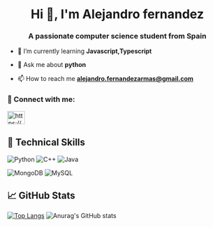 <h1 align="center">Hi 👋, I'm Alejandro fernandez</h1>
<h3 align="center">A passionate computer science student from Spain</h3>



- 🌱 I’m currently learning **Javascript,Typescript**

- 💬 Ask me about **python**

- 📫 How to reach me **alejandro.fernandezarmas@gmail.com**

### 🤝 Connect with me:
<a href="https://linkedin.com/in/https://www.linkedin.com/in/alejandro-fern%c3%a1ndez-armas-7a479b1bb/" target="blank"><img align="center" src="https://raw.githubusercontent.com/rahuldkjain/github-profile-readme-generator/master/src/images/icons/Social/linked-in-alt.svg" alt="https://www.linkedin.com/in/alejandro-fern%c3%a1ndez-armas-7a479b1bb/" height="30" width="40" /></a>
</p>

## 💼 Technical Skills
![Python](https://img.shields.io/badge/code-python-3670A0?style=for-the-badge&logo=python&logoColor=ffdd54)
![C++](https://img.shields.io/badge/code-c++-%2300599C.svg?style=for-the-badge&logo=c%2B%2B&logoColor=white)
![Java](https://img.shields.io/badge/code-java-%23ED8B00.svg?style=for-the-badge&logo=java&logoColor=white)

![MongoDB](https://img.shields.io/badge/code-MongoDB-%234ea94b.svg?style=for-the-badge&logo=mongodb&logoColor=white)
![MySQL](https://img.shields.io/badge/code-mysql-%2300f.svg?style=for-the-badge&logo=mysql&logoColor=white)

## 📈 GitHub Stats
[![Top Langs](https://github-readme-stats.vercel.app/api/top-langs/?username=fernandez-a&layout=compact)](https://github.com/fernandez-a/github-readme-stats)
![Anurag's GitHub stats](https://github-readme-stats.vercel.app/api?username=fernandez-a&show_icons=true&theme=radical)
